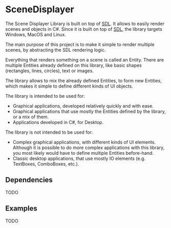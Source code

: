 # SceneDisplayer

The Scene Displayer Library is built on top of [SDL](https://www.sdl.com/). It allows to easily render scenes and objects in C#. Since it is built on top of [SDL](https://www.sdl.com/), the library targets Windows, MacOS and Linux.

The main purpose of this project is to make it simple to render multiple scenes, by abstracting the SDL rendering logic.

Everything that renders something on a scene is called an Entity. There are multiple Entities already defined on this library, like basic shapes (rectangles, lines, circles), text or images.

The library allows to mix the already defined Entities, to form new Entities, which makes it simple to define different kinds of UI objects.

The library is intended to be used for:

- Graphical applications, developed relatively quickly and with ease.
- Graphical applications that use mostly the Entities defined by the library, or a mix of them.
- Applications developed in C#, for Desktop.

The library is not intended to be used for:

- Complex graphical applications, with different kinds of UI elements. Although it is possible to do more complex applications with this library, you most likely would have to define multiple Entities before-hand.
- Classic desktop applications, that use mostly IO elements (e.g. TextBoxes, ComboBoxes, etc.).

## Dependencies

TODO

## Examples

TODO
